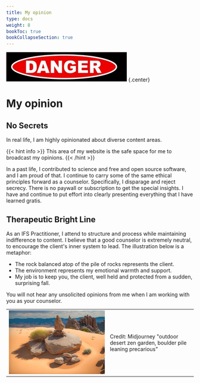 ```yaml
---
title: My opinion
type: docs
weight: 8
bookToc: true
bookCollapseSection: true
---
```


![danger](danger.webp)
{.center}

# My opinion

## No Secrets

In real life, I am highly opinionated about diverse content areas.

{{< hint info >}}
This area of my website is the safe space for me to broadcast my opinions.
{{< /hint >}}

In a past life, I contributed to science and free and open source software, and I am proud of that.
I continue to carry some of the same ethical principles forward as a counselor.
Specifically, I disparage and reject secrecy.
There is no paywall or subscription to get the special insights. I have and
continue to put effort into clearly presenting everything that I have learned
gratis.

## Therapeutic Bright Line

As an IFS Practitioner, I attend
to structure and process while maintaining indifference to content.
I believe that a good counselor is extremely neutral, to encourage the
client's inner system to lead. The illustration below is a metaphor:

- The rock balanced atop of the pile of rocks represents the client.
- The environment represents my emotional warmth and support.
- My job is to keep you, the client, well held and protected from a sudden, surprising fall.

You will not hear any unsolicited opinions from me when I am working with you as your counselor.

<table>
<tr>
<td>
<picture style="display: block;">
<img alt="outdoor desert zen garden, boulder pile leaning precarious" src="balance.webp">
</picture>
</td>
<td class='rotate'><div>Credit: Midjourney "outdoor desert zen garden, boulder pile leaning precarious"</div></td>
</tr/>
</table>
